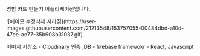 명함 카드 만들기 어플리케이션입니다. 

<demo>
![에이모 수정삭제 사라짐](https://user-images.githubusercontent.com/21213548/153757055-00484dbd-a10d-47ee-ae77-35b908b31037.gif)

  
  이미지 저장소 - Cloudinary
  인증 ,DB - firebase
  framewokr - React, Javascript
